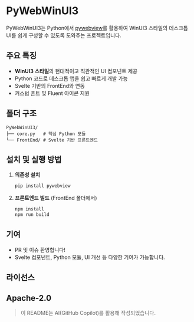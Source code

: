 
# PyWebWinUI3

PyWebWinUI3는 Python에서 [pywebview](https://pywebview.flowrl.com/)를 활용하여 WinUI3 스타일의 데스크톱 UI를 쉽게 구성할 수 있도록 도와주는 프로젝트입니다.

## 주요 특징
- **WinUI3 스타일**의 현대적이고 직관적인 UI 컴포넌트 제공
- Python 코드로 데스크톱 앱을 쉽고 빠르게 개발 가능
- Svelte 기반의 FrontEnd와 연동
- 커스텀 폰트 및 Fluent 아이콘 지원

## 폴더 구조
```
PyWebWinUI3/
├── core.py   # 핵심 Python 모듈
└── FrontEnd/ # Svelte 기반 프론트엔드
```

## 설치 및 실행 방법
1. **의존성 설치**
	```bash
	pip install pywebview
	```
2. **프론트엔드 빌드** (FrontEnd 폴더에서)
	```bash
	npm install
	npm run build
	```

## 기여
- PR 및 이슈 환영합니다!
- Svelte 컴포넌트, Python 모듈, UI 개선 등 다양한 기여가 가능합니다.

## 라이선스
Apache-2.0
---
> 이 README는 AI(GitHub Copilot)를 활용해 작성되었습니다.
